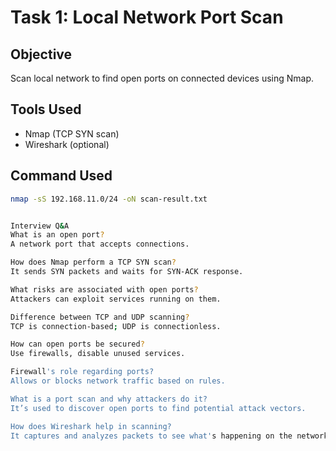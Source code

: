 #  Task 1: Local Network Port Scan

##  Objective
Scan local network to find open ports on connected devices using Nmap.

## Tools Used
- Nmap (TCP SYN scan)
- Wireshark (optional)

## Command Used
```bash
nmap -sS 192.168.11.0/24 -oN scan-result.txt


Interview Q&A
What is an open port?
A network port that accepts connections.

How does Nmap perform a TCP SYN scan?
It sends SYN packets and waits for SYN-ACK response.

What risks are associated with open ports?
Attackers can exploit services running on them.

Difference between TCP and UDP scanning?
TCP is connection-based; UDP is connectionless.

How can open ports be secured?
Use firewalls, disable unused services.

Firewall's role regarding ports?
Allows or blocks network traffic based on rules.

What is a port scan and why attackers do it?
It’s used to discover open ports to find potential attack vectors.

How does Wireshark help in scanning?
It captures and analyzes packets to see what's happening on the network.
